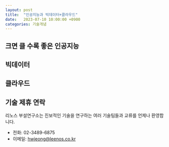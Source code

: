 ```yaml
---
layout: post
title:  "인공지능과 빅데이터+클라우드"
date:   2023-07-10 10:00:00 +0900
categories: 기술개념
---
```


크면 클 수록 좋은 인공지능
---



빅데이터
---


클라우드
---




기술 제휴 연락
-----
리노스 부설연구소는 진보적인 기술을 연구하는 여러 기술팀들과 교류를 언제나 환영합니다.

- 전화: 02-3489-6875
- 이메일: hwjeong@leenos.co.kr
